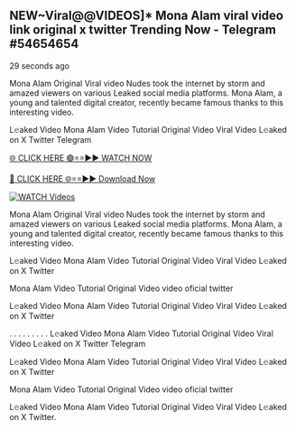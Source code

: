 ## NEW~Viral@@VIDEOS]* Mona Alam viral video link original x twitter Trending Now  - Telegram #54654654

29 seconds ago

Mona Alam Original Viral video Nudes took the internet by storm and amazed viewers on various Leaked social media platforms. Mona Alam, a young and talented digital creator, recently became famous thanks to this interesting video.

L𝚎aked Video Mona Alam Video Tutorial Original Video Viral Video L𝚎aked on X Twitter Telegram

[🌐 CLICK HERE 🟢==►► WATCH NOW](https://aztvl.blogspot.com/2025/02/leaked.html)

[🔴 CLICK HERE 🌐==►► Download Now](https://aztvl.blogspot.com/2025/02/leaked.html)

[![WATCH Videos](https://i.imgur.com/dJHk4Zq.gif)](https://aztvl.blogspot.com/2025/02/leaked.html)

Mona Alam Original Viral video Nudes took the internet by storm and amazed viewers on various Leaked social media platforms. Mona Alam, a young and talented digital creator, recently became famous thanks to this interesting video.

L𝚎aked Video Mona Alam Video Tutorial Original Video Viral Video L𝚎aked on X Twitter

Mona Alam Video Tutorial Original Video video oficial twitter

L𝚎aked Video Mona Alam Video Tutorial Original Video Viral Video L𝚎aked on X Twitter

. . . . . . . . . L𝚎aked Video Mona Alam Video Tutorial Original Video Viral Video L𝚎aked on X Twitter Telegram

L𝚎aked Video Mona Alam Video Tutorial Original Video Viral Video L𝚎aked on X Twitter

Mona Alam Video Tutorial Original Video video oficial twitter

L𝚎aked Video Mona Alam Video Tutorial Original Video Viral Video L𝚎aked on X Twitter.